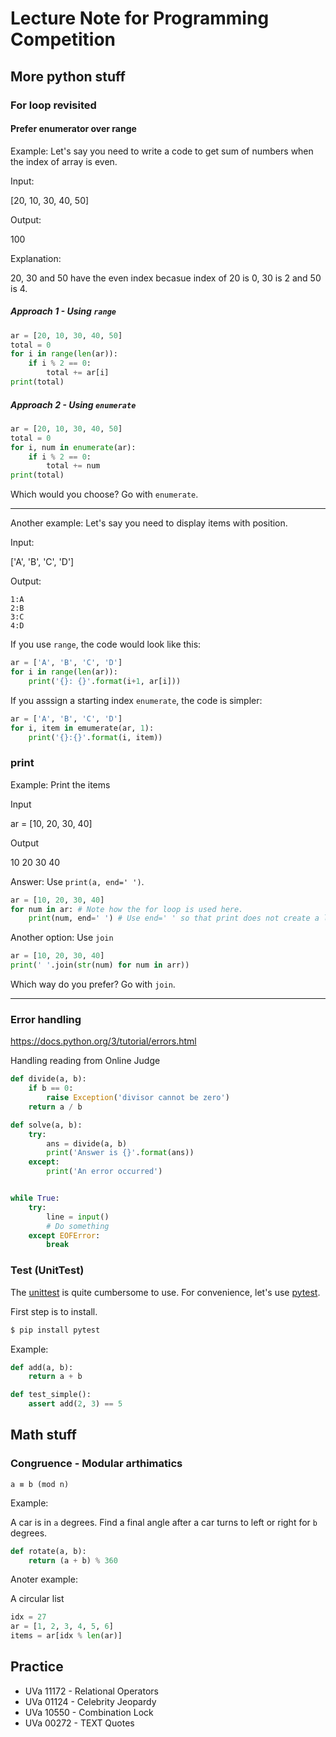 # Lecture Note for Programming Competition

## More python stuff

### For loop revisited

#### Prefer enumerator over range
Example: Let's say you need to write a code to get sum of numbers when the index of array is even.

Input:

[20, 10, 30, 40, 50]

Output:

100

Explanation:

20, 30 and 50 have the even index becasue index of 20 is 0, 30 is 2 and 50 is 4.

##### Approach 1 - Using `range`
```python
ar = [20, 10, 30, 40, 50]
total = 0
for i in range(len(ar)):
    if i % 2 == 0:
        total += ar[i]
print(total)
```

##### Approach 2 - Using `enumerate`
```python
ar = [20, 10, 30, 40, 50]
total = 0
for i, num in enumerate(ar):
    if i % 2 == 0:
        total += num
print(total)
```

Which would you choose? Go with `enumerate`.

---

Another example: Let's say you need to display items with position.

Input:

['A', 'B', 'C', 'D']

Output:
```
1:A
2:B
3:C
4:D
```

If you use `range`, the code would look like this:

```python
ar = ['A', 'B', 'C', 'D']
for i in range(len(ar)):
    print('{}: {}'.format(i+1, ar[i]))

```

If you asssign a starting index `enumerate`, the code is simpler:

```python
ar = ['A', 'B', 'C', 'D']
for i, item in emumerate(ar, 1):
    print('{}:{}'.format(i, item))
```


### print

Example: Print the items

Input

ar = [10, 20, 30, 40]

Output

10 20 30 40

Answer: Use `print(a, end=' ')`.

```python
ar = [10, 20, 30, 40]
for num in ar: # Note how the for loop is used here.
    print(num, end=' ') # Use end=' ' so that print does not create a line break
```

Another option: Use `join`

```python
ar = [10, 20, 30, 40]
print(' '.join(str(num) for num in arr))
```

Which way do you prefer? Go with `join`.

---

### Error handling

https://docs.python.org/3/tutorial/errors.html


Handling reading from Online Judge


```python
def divide(a, b):
    if b == 0:
        raise Exception('divisor cannot be zero')
    return a / b

def solve(a, b):
    try:
        ans = divide(a, b)
        print('Answer is {}'.format(ans))
    except:
        print('An error occurred')

```


```python

while True:
    try:
        line = input()
        # Do something
    except EOFError:
        break
```




### Test (UnitTest)

The [unittest](https://docs.python.org/3/library/unittest.html) is quite cumbersome to use. For convenience, let's use [pytest](https://docs.pytest.org/en/latest/).

First step is to install.
```bash
$ pip install pytest
```

Example: 
```python
def add(a, b):
    return a + b

def test_simple():
    assert add(2, 3) == 5
```

## Math stuff

### Congruence - Modular arthimatics

```
a ≡ b (mod n)
```

Example:

A car is in `a` degrees. Find a final angle after a car turns to left or right for `b` degrees.

```python
def rotate(a, b):
    return (a + b) % 360
```

Anoter example:

A circular list

```python
idx = 27
ar = [1, 2, 3, 4, 5, 6]
items = ar[idx % len(ar)]

```

## Practice

- UVa 11172 - Relational Operators
- UVa 01124 - Celebrity Jeopardy
- UVa 10550 - Combination Lock
- UVa 00272 - TEXT Quotes
